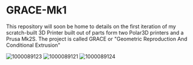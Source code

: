 # GRACE-Mk1
This repository will soon be home to details on the first iteration of my scratch-built 3D Printer built out of parts form two Polar3D printers and a Prusa Mk2S. The project is called GRACE or "Geometric Reproduction And Conditional Extrusion"

![1000089123](https://github.com/user-attachments/assets/7f6a7f6f-3283-45e2-9588-2b026f9a73cd)
![1000089121](https://github.com/user-attachments/assets/b3b0334d-30dc-4687-ae4a-38564c3250e3)
![1000089124](https://github.com/user-attachments/assets/5a5ad3b3-a1ab-4cde-bc1f-5dfc0de4a72f)
